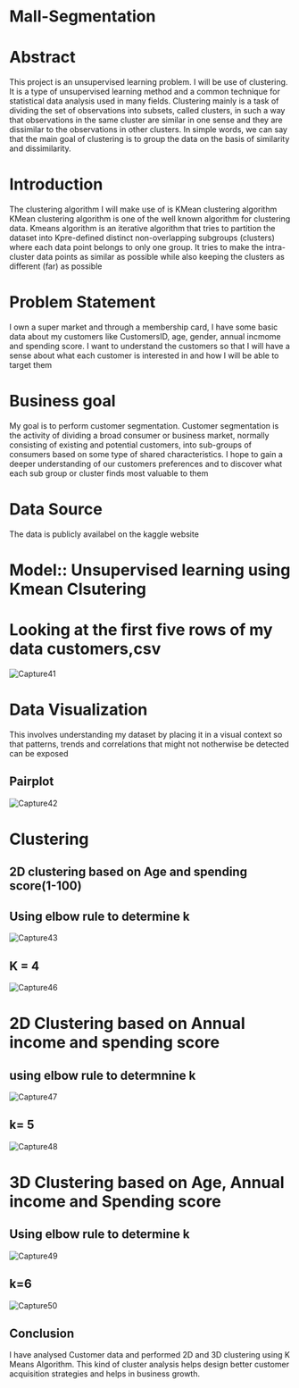 # Mall-Segmentation
# Abstract
This project is an unsupervised learning problem. I will be use of clustering. It is a type of unsupervised learning method and a common technique for statistical data analysis used in many fields. Clustering mainly is a task of dividing the set of observations into subsets, called clusters, in such a way that observations in the same cluster are similar in one sense and they are dissimilar to the observations in other clusters. In simple words, we can say that the main goal of clustering is to group the data on the basis of similarity and dissimilarity.
# Introduction
The clustering algorithm I will make use of is KMean clustering algorithm
KMean clustering algorithm is one of the well known algorithm for clustering data. Kmeans algorithm is an iterative algorithm that tries to partition the dataset into Kpre-defined distinct non-overlapping subgroups (clusters) where each data point belongs to only one group. It tries to make the intra-cluster data points as similar as possible while also keeping the clusters as different (far) as possible
# Problem Statement
I own a super market and through a membership card, I have some basic data about my customers like CustomersID, age, gender, annual incmome and spending score. I want to understand the customers so that I will have a sense about what each customer is interested in and how I will be able to target them
# Business goal
My goal is to perform customer segmentation. Customer segmentation is the activity of dividing a broad consumer or business market, normally consisting of existing and potential customers, into sub-groups of consumers based on some type of shared characteristics. I hope to gain a deeper understanding of our customers preferences and to discover what each sub group or cluster finds most valuable to them
# Data Source
The data is publicly availabel on the kaggle website
# Model:: Unsupervised learning using Kmean Clsutering
# Looking at the first five rows of my data customers,csv
![Capture41](https://user-images.githubusercontent.com/74493164/99184821-c05b4180-2713-11eb-9afe-99f175798071.PNG)
# Data Visualization
This involves understanding my dataset by placing it in a visual context so that patterns, trends and correlations that might not notherwise be detected can be exposed
## Pairplot

![Capture42](https://user-images.githubusercontent.com/74493164/99184913-8179bb80-2714-11eb-9774-77fd7f729a81.PNG)
# Clustering
## 2D clustering based on Age and spending score(1-100)
## Using elbow rule to determine k

![Capture43](https://user-images.githubusercontent.com/74493164/99185047-3ca25480-2715-11eb-9568-dfdc271ed869.PNG)
## K = 4

![Capture46](https://user-images.githubusercontent.com/74493164/99185132-e255c380-2715-11eb-984c-e5cd3f267f80.PNG)

# 2D Clustering based on Annual income and spending score

## using elbow rule to determnine k

![Capture47](https://user-images.githubusercontent.com/74493164/99185208-6445ec80-2716-11eb-9349-12634753daae.PNG)

## k= 5

![Capture48](https://user-images.githubusercontent.com/74493164/99185268-ad963c00-2716-11eb-8e07-f1a87f38e4c1.PNG)

# 3D Clustering based on Age, Annual income and Spending score

## Using elbow rule to determine k

![Capture49](https://user-images.githubusercontent.com/74493164/99185356-3dd48100-2717-11eb-8836-999b49d081d9.PNG)
 ## k=6
 
 ![Capture50](https://user-images.githubusercontent.com/74493164/99185374-72483d00-2717-11eb-85f8-83ba5982342f.PNG)
 
 ## Conclusion
I have analysed Customer data and performed 2D and 3D clustering using K Means Algorithm. This kind of cluster analysis helps design better customer acquisition strategies and helps in business growth.
